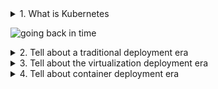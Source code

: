 <details>
<summary>1. What is Kubernetes</summary> 

#
Kubernetes is a portable, extensible, open-source platform for managing containerized workloads that facilitates both declarative configuration and automation. Kubernetes has a large, rapidly growing ecosystem. Additionally, Kubernetes offers highly available services, support, and tools.
</details>

![going back in time](https://kubernetes.io/images/docs/Container_Evolution.svg)

<details>
<summary>2. Tell about a traditional deployment era</summary> 

#
Early on, applications were deployed directly on physical servers, also known as bare metal. At that time, there was no way to define clear resource boundaries between applications running on the same server. This led to resource allocation issues, where one application could consume most of the resources, causing performance problems for others. As a result, the only solution at the time was to allocate each application a separate server. However, this approach had two major drawbacks. Firstly, it wasn't scalable because resources were underutilized. Secondly, maintaining many physical servers was extremely expensive for organizations.
</details>

<details>
<summary>3. Tell about the virtualization deployment era</summary> 

#
Virtualization emerged to address the limitations of the traditional deployment approach. It allows running multiple applications on the same physical server, each in its own isolated environment. This isolation reduces security risks by preventing information from one application in a VM from reaching another application in a different VM on the same server. Virtualization also improves scalability. VMs can be easily added or removed based on resource needs, making it more efficient to utilize hardware resources. This translates to cost savings as you don't need to maintain as many physical servers. In essence, virtualization allows you to present a pool of physical resources as a cluster of manageable VMs.
</details>

<details>
<summary>4. Tell about container deployment era</summary> 

#
Containers share similarities with virtual machines (VMs) but differ in their approach to isolation. Containers utilize a single operating system kernel among applications, leading to a lighter weight and faster startup compared to VMs with their full OSes.  Like VMs, containers have their own filesystem, allocated CPU, memory, and other resources. This decoupling from the underlying system grants containers portability across various operating systems and cloud platforms.

The popularity of containers stems from their numerous benefits:
- **Agile application creation and deployment:** Building container images is significantly faster and easier compared to VM images.
- **Continuous development, integration, and deployment (CI/CD):** Containers enable frequent and reliable image creation and deployment with efficient rollbacks.
- **Dev and Ops separation of concerns:** Container images are created at build/release time, not deployment, decoupling applications from infrastructure concerns.
- **Observability:** Gain insights beyond just OS-level metrics (Monitor application health and other signals for better troubleshooting).
- **Consistency:** The application runs identically on your laptop as it does in the cloud.
- **Portability:** Containers can run on-premises or on clouds, offering flexibility in deployment options.
- **Application-centric management:** Focusing on running applications on an OS using logical resources instead of managing the entire OS on virtual hardware.
- **Loose coupling:** Break applications into smaller, independent pieces for dynamic deployment and management.
- **Resource isolation:** Containers provide predictable application performance due to resource allocation.
- **Resource utilization:** Containers promote high efficiency and density, allowing you to run more applications on a single server.
</details>
